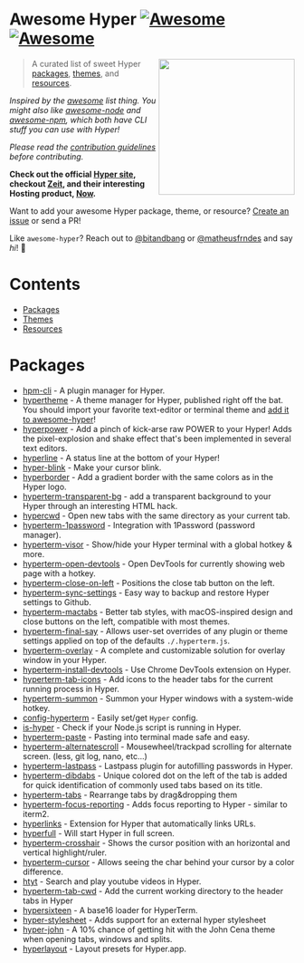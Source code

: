 # Awesome Hyper [![Awesome](https://cdn.rawgit.com/sindresorhus/awesome/d7305f38d29fed78fa85652e3a63e154dd8e8829/media/badge.svg)](https://github.com/sindresorhus/awesome) [![Awesome](https://img.shields.io/travis/bnb/awesome-hyper.svg)](https://travis-ci.org/bnb/awesome-hyper)

[<img src="https://raw.githubusercontent.com/bnb/awesome-hyper/master/Hyper-Mark-Large.png" align="right" width="240">](https://hyper.is)

> A curated list of sweet Hyper [packages](#packages), [themes](#themes), and [resources](#resources).

*Inspired by the [awesome](https://github.com/sindresorhus/awesome) list thing. You might also like [awesome-node](https://github.com/sindresorhus/awesome-nodejs) and [awesome-npm](https://github.com/sindresorhus/awesome-npm), which both have CLI stuff you can use with Hyper!*

*Please read the [contribution guidelines](CONTRIBUTING.md) before contributing.*

**Check out the official [Hyper site](https://hyper.is), checkout [Zeit](https://zeit.co), and their interesting Hosting product, [Now](https://zeit.co/now).**

Want to add your awesome Hyper package, theme, or resource? [Create an issue](https://github.com/bnb/awesome-hyper/issues/new) or send a PR!

Like `awesome-hyper`? Reach out to [@bitandbang](https://twitter.com/bitandbang) or [@matheusfrndes](https://twitter.com/matheusfrndes) and say *hi*! 👋

<!-- AWESOME ITEM TEMPLATE --

* [Hyper Awesome Name](hyper.awesome.link) - Kick-arse description of why the Package, Theme, or resource is AWESOME!

-- /AWESOME ITEM TEMPLATE -->

# Contents

- [Packages](#packages)
- [Themes](#themes)
- [Resources](#resources)

# Packages
* [hpm-cli](https://www.npmjs.com/package/hpm-cli) - A plugin manager for Hyper.
* [hypertheme](https://www.npmjs.com/package/hypertheme) - A theme manager for Hyper, published right off the bat. You should import your favorite text-editor or terminal theme and [add it to awesome-hyper](https://github.com/bnb/awesome-hyper/issues/new)!
* [hyperpower](https://www.npmjs.com/package/hyperpower) - Add a pinch of kick-arse raw POWER to your Hyper! Adds the pixel-explosion and shake effect that's been implemented in several text editors.
* [hyperline](https://www.npmjs.com/package/hyperline) - A status line at the bottom of your Hyper!
* [hyper-blink](https://www.npmjs.com/package/hyper-blink) - Make your cursor blink.
* [hyperborder](https://github.com/webmatze/hyperborder) - Add a gradient border with the same colors as in the Hyper logo.
* [hyperterm-transparent-bg](https://www.npmjs.com/package/hyperterm-transparent-bg) - add a transparent background to your Hyper through an interesting HTML hack.
* [hypercwd](https://www.npmjs.com/package/hypercwd) - Open new tabs with the same directory as your current tab.
* [hyperterm-1password](https://www.npmjs.com/package/hyperterm-1password) - Integration with 1Password (password manager).
* [hyperterm-visor](https://github.com/CWSpear/hyperterm-visor) - Show/hide your Hyper terminal with a global hotkey & more.
* [hyperterm-open-devtools](https://www.npmjs.com/package/hyperterm-open-devtools) - Open DevTools for currently showing web page with a hotkey.
* [hyperterm-close-on-left](https://www.npmjs.com/package/hyperterm-close-on-left) - Positions the close tab button on the left.
* [hyperterm-sync-settings](https://www.npmjs.com/package/hyperterm-sync-settings) - Easy way to backup and restore Hyper settings to Github.
* [hyperterm-mactabs](https://www.npmjs.com/package/hyperterm-mactabs) - Better tab styles, with macOS-inspired design and close buttons on the left, compatible with most themes.
* [hyperterm-final-say](https://www.npmjs.com/package/hyperterm-final-say) - Allows user-set overrides of any plugin or theme settings applied on top of the defaults `./.hyperterm.js`.
* [hyperterm-overlay](https://www.npmjs.com/package/hyperterm-overlay) - A complete and customizable solution for overlay window in your Hyper.
* [hyperterm-install-devtools](https://www.npmjs.com/package/hyperterm-install-devtools) - Use Chrome DevTools extension on Hyper.
* [hyperterm-tab-icons](https://www.npmjs.com/package/hyperterm-tab-icons) - Add icons to the header tabs for the current running process in Hyper.
* [hyperterm-summon](https://www.npmjs.com/package/hyperterm-summon) - Summon your Hyper windows with a system-wide hotkey.
* [config-hyperterm](https://www.npmjs.com/package/config-hyperterm) - Easily set/get `Hyper` config.
* [is-hyper](https://www.npmjs.com/package/is-hyper) - Check if your Node.js script is running in Hyper.
* [hyperterm-paste](https://www.npmjs.com/package/hyperterm-paste) - Pasting into terminal made safe and easy.
* [hyperterm-alternatescroll](https://www.npmjs.com/package/hyperterm-alternatescroll) - Mousewheel/trackpad scrolling for alternate screen. (less, git log, nano, etc...)
* [hyperterm-lastpass](https://www.npmjs.com/package/hyperterm-lastpass) - Lastpass plugin for autofilling passwords in Hyper.
* [hyperterm-dibdabs](https://www.npmjs.com/package/hyperterm-dibdabs) - Unique colored dot on the left of the tab is added for quick identification of commonly used tabs based on its title.
* [hyperterm-tabs](https://www.npmjs.com/package/hyperterm-tabs) - Rearrange tabs by drag&dropping them
* [hyperterm-focus-reporting](https://www.npmjs.com/package/hyperterm-focus-reporting) - Adds focus reporting to Hyper - similar to iterm2.
* [hyperlinks](https://www.npmjs.com/package/hyperlinks) - Extension for Hyper that automatically links URLs.
* [hyperfull](https://www.npmjs.com/package/hyperfull) - Will start Hyper in full screen.
* [hyperterm-crosshair](https://www.npmjs.com/package/hyperterm-crosshair) - Shows the cursor position with an horizontal and vertical highlight/ruler.
* [hyperterm-cursor](https://www.npmjs.com/package/hyperterm-cursor) - Allows seeing the char behind your cursor by a color difference.
* [htyt](https://www.npmjs.com/package/htyt) - Search and play youtube videos in Hyper.
* [hyperterm-tab-cwd](https://www.npmjs.com/package/hyperterm-tab-cwd) - Add the current working directory to the header tabs in Hyper
* [hypersixteen](https://www.npmjs.com/package/hypersixteen) - A base16 loader for HyperTerm.
* [hyper-stylesheet](https://www.npmjs.com/package/hyper-stylesheet) - Adds support for an external hyper stylesheet
* [hyper-john](https://www.npmjs.com/package/hyper-john) - A 10% chance of getting hit with the John Cena theme when opening tabs, windows and splits.
* [hyperlayout](https://www.npmjs.com/package/hyperlayout) - Layout presets for Hyper.app.